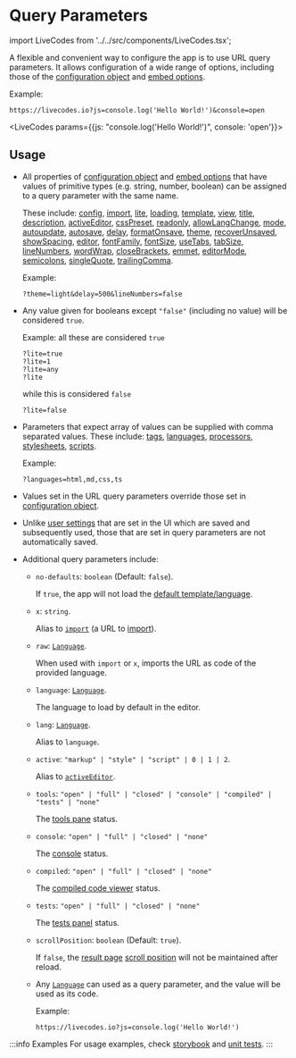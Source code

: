 # Query Parameters

import LiveCodes from '../../src/components/LiveCodes.tsx';

A flexible and convenient way to configure the app is to use URL query parameters.
It allows configuration of a wide range of options, including those of the [configuration object](./configuration-object.md) and [embed options](../sdk/js-ts.md#embed-options).

<div style={{clear: 'both'}}></div>
Example:

```
https://livecodes.io?js=console.log('Hello World!')&console=open
```

<LiveCodes params={{js: "console.log('Hello World!')", console: 'open'}}></LiveCodes>

## Usage

- All properties of [configuration object](./configuration-object.md) and [embed options](../sdk/js-ts.md#embed-options) that have values of primitive types (e.g. string, number, boolean) can be assigned to a query parameter with the same name.

  These include:
  [config](../sdk/js-ts.md#config),
  [import](../sdk/js-ts.md#import),
  [lite](../sdk/js-ts.md#lite),
  [loading](../sdk/js-ts.md#loading),
  [template](../sdk/js-ts.md#template),
  [view](../sdk/js-ts.md#view),
  [title](./configuration-object.md#title),
  [description](./configuration-object.md#description),
  [activeEditor](./configuration-object.md#activeEditor),
  [cssPreset](./configuration-object.md#cssPreset),
  [readonly](./configuration-object.md#readonly),
  [allowLangChange](./configuration-object.md#allowLangChange),
  [mode](./configuration-object.md#mode),
  [autoupdate](./configuration-object.md#autoupdate),
  [autosave](./configuration-object.md#autosave),
  [delay](./configuration-object.md#delay),
  [formatOnsave](./configuration-object.md#formatOnsave),
  [theme](./configuration-object.md#theme),
  [recoverUnsaved](./configuration-object.md#recoverUnsaved),
  [showSpacing](./configuration-object.md#showSpacing),
  [editor](./configuration-object.md#editor),
  [fontFamily](./configuration-object.md#fontFamily),
  [fontSize](./configuration-object.md#fontSize),
  [useTabs](./configuration-object.md#useTabs),
  [tabSize](./configuration-object.md#tabSize),
  [lineNumbers](./configuration-object.md#lineNumbers),
  [wordWrap](./configuration-object.md#wordWrap),
  [closeBrackets](./configuration-object.md#closeBrackets),
  [emmet](./configuration-object.md#emmet),
  [editorMode](./configuration-object.md#editorMode),
  [semicolons](./configuration-object.md#semicolons),
  [singleQuote](./configuration-object.md#singleQuote),
  [trailingComma](./configuration-object.md#trailingComma).

  Example:

  ```
  ?theme=light&delay=500&lineNumbers=false
  ```

- Any value given for booleans except `"false"` (including no value) will be considered `true`.

  Example: all these are considered `true`

  ```
  ?lite=true
  ?lite=1
  ?lite=any
  ?lite
  ```

  while this is considered `false`

  ```
  ?lite=false
  ```

- Parameters that expect array of values can be supplied with comma separated values. These include:
  [tags](./configuration-object.md#tags),
  [languages](./configuration-object.md#languages),
  [processors](./configuration-object.md#processors),
  [stylesheets](./configuration-object.md#stylesheets),
  [scripts](./configuration-object.md#scripts).

  Example:

  ```
  ?languages=html,md,css,ts
  ```

- Values set in the URL query parameters override those set in [configuration object](./configuration-object.md).

- Unlike [user settings](../features/user-settings.md) that are set in the UI which are saved and subsequently used, those that are set in query parameters are not automatically saved.

- Additional query parameters include:

  - `no-defaults`: `boolean` (Default: `false`).

    If `true`, the app will not load the [default template/language](../features/default-template-language.md).

  - `x`: `string`.

    Alias to [`import`](../sdk/js-ts.md#import) (a URL to [import](../features/import.md)).

  - `raw`: [`Language`](../api/modules/internal.md#language).

    When used with `import` or `x`, imports the URL as code of the provided language.

  - `language`: [`Language`](../api/modules/internal.md#language).

    The language to load by default in the editor.

  - `lang`: [`Language`](../api/modules/internal.md#language).

    Alias to `language`.

  - `active`: `"markup" | "style" | "script" | 0 | 1 | 2`.

    Alias to [`activeEditor`](./configuration-object.md#activeEditor).

  - `tools`: `"open" | "full" | "closed" | "console" | "compiled" | "tests" | "none"`

    The [tools pane](../features/tools-pane.md) status.

  - `console`: `"open" | "full" | "closed" | "none"`

    The [console](../features/console.md) status.

  - `compiled`: `"open" | "full" | "closed" | "none"`

    The [compiled code viewer](../features/compiled-code.md) status.

  - `tests`: `"open" | "full" | "closed" | "none"`

    The [tests panel](../features/tests.md) status.

  - `scrollPosition`: `boolean` (Default: `true`).

    If `false`, the [result page](../features/result.md) [scroll position](../features/result.md#scroll-position) will not be maintained after reload.

  - Any [`Language`](../api/modules/internal.md#language) can used as a query parameter, and the value will be used as its code.

    Example:

    ```
    https://livecodes.io?js=console.log('Hello World!')
    ```

:::info Examples
For usage examples, check [storybook](pathname:///../stories/?path=/story/embed-options-params--select-language) and [unit tests](https://github.com/live-codes/livecodes/blob/develop/src/livecodes/config/__tests__/build-config.spec.ts).
:::

<!-- TODO: add docs for languageSelector and ToolsStatus -->
